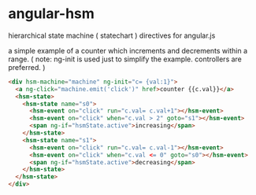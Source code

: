 # angular-hsm
hierarchical state machine ( statechart ) directives for angular.js

a simple example of a counter which increments and decrements within a range.
( note: ng-init is used just to simplify the example. controllers are preferred. )

```html
<div hsm-machine="machine" ng-init="c= {val:1}">
  <a ng-click="machine.emit('click')" href>counter {{c.val}}</a>
  <hsm-state>
    <hsm-state name="s0">
      <hsm-event on="click" run="c.val= c.val+1"></hsm-event>
      <hsm-event on="click" when="c.val > 2" goto="s1"></hsm-event>
      <span ng-if="hsmState.active">increasing</span>
    </hsm-state>
    <hsm-state name="s1">
      <hsm-event on="click" run="c.val= c.val-1"></hsm-event>
      <hsm-event on="click" when="c.val <= 0" goto="s0"></hsm-event>
      <span ng-if="hsmState.active">decreasing</span>
    </hsm-state>
  </hsm-state>
</div>
```
